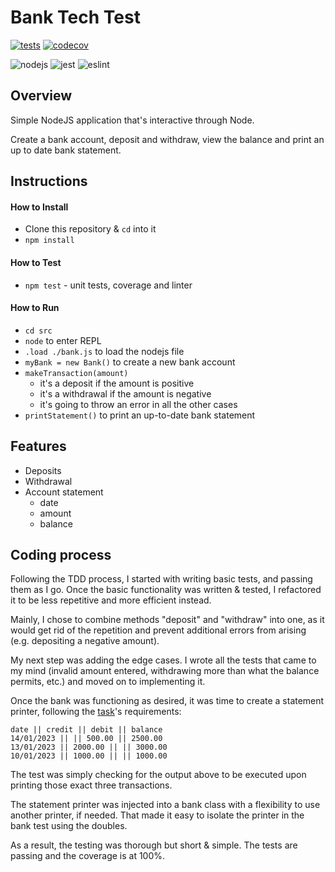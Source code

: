 # Bank Tech Test

[![tests](https://github.com/ruiined/bank-tech-test/actions/workflows/main.yml/badge.svg)](https://github.com/ruiined/bank-tech-test/actions/workflows/main.yml)
[![codecov](https://codecov.io/gh/ruiined/bank-tech-test/branch/main/graph/badge.svg?token=M8FARJY8DO)](https://codecov.io/gh/ruiined/bank-tech-test)

![nodejs](https://img.shields.io/badge/npm-8.7.0-blue?logo=npm)
![jest](https://img.shields.io/badge/jest-28.0.0-blue?logo=jest)
![eslint](https://img.shields.io/badge/eslint-8.14.0-blue?logo=eslint)

## Overview

Simple NodeJS application that's interactive through Node.

Create a bank account, deposit and withdraw, view the balance and print an up to date bank statement.

## Instructions

#### How to Install

- Clone this repository & `cd` into it
- `npm install`

#### How to Test

- `npm test` - unit tests, coverage and linter

#### How to Run

- `cd src`
- `node` to enter REPL
- `.load ./bank.js` to load the nodejs file
- `myBank = new Bank()` to create a new bank account
- `makeTransaction(amount)`
  - it's a deposit if the amount is positive
  - it's a withdrawal if the amount is negative
  - it's going to throw an error in all the other cases
- `printStatement()` to print an up-to-date bank statement

## Features

- Deposits
- Withdrawal
- Account statement
  - date
  - amount
  - balance

## Coding process

Following the TDD process, I started with writing basic tests, and passing them as I go. Once the basic functionality was written & tested, I refactored it to be less repetitive and more efficient instead.

Mainly, I chose to combine methods "deposit" and "withdraw" into one, as it would get rid of the repetition and prevent additional errors from arising (e.g. depositing a negative amount).

My next step was adding the edge cases. I wrote all the tests that came to my mind (invalid amount entered, withdrawing more than what the balance permits, etc.) and moved on to implementing it.

Once the bank was functioning as desired, it was time to create a statement printer, following the [task](https://github.com/makersacademy/course/blob/main/individual_challenges/bank_tech_test.md)'s requirements:

```
date || credit || debit || balance
14/01/2023 || || 500.00 || 2500.00
13/01/2023 || 2000.00 || || 3000.00
10/01/2023 || 1000.00 || || 1000.00
```

The test was simply checking for the output above to be executed upon printing those exact three transactions.

The statement printer was injected into a bank class with a flexibility to use another printer, if needed. That made it easy to isolate the printer in the bank test using the doubles.

As a result, the testing was thorough but short & simple. The tests are passing and the coverage is at 100%.
